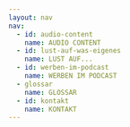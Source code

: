 ```yaml
---
layout: nav
nav:
  - id: audio-content
    name: AUDIO CONTENT
  - id: lust-auf-was-eigenes
    name: LUST AUF...
  - id: werben-im-podcast
    name: WERBEN IM PODCAST
  - glossar
    name: GLOSSAR
  - id: kontakt
    name: KONTAKT
---
```

